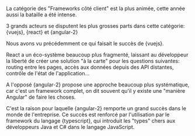 La catégorie des "Frameworks côté client" est la plus animée, cette année aussi la bataille a été intense.

3 grands acteurs se disputent les plus grosses parts dans cette catégorie: {vuejs}, {react} et {angular-2}

Nous avons vu précédemment ce qui faisait le succès de {vuejs}.

React a un éco-système beaucoup plus fragmenté, laissant au développeur la liberté de créer une solution "à la carte" pour les questions suivantes: routing entre les pages, accès aux données depuis des API distantes, contrôle de l'état de l'application...

A l'opposé {angular-2} propose une approche beaucoup plus systématique, car c'est un framework complet, on dit souvent qu'il y existe une "manière Angular" de faire les choses.

C'est la raison pour laquelle {angular-2} remporte un grand succès dans le monde de l'entreprise.
Ce succès est renforcé par l'utilisation par le framework du langage {typescript}, qui introduit les "types" chers aux développeurs Java et C# dans le langage JavaScript.
